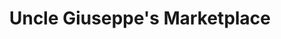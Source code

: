 ---
title: "Uncle Giuseppe's Marketplace"
url: /ramsey/uncle-giuseppes-marketplace/
shop: supermarket
---